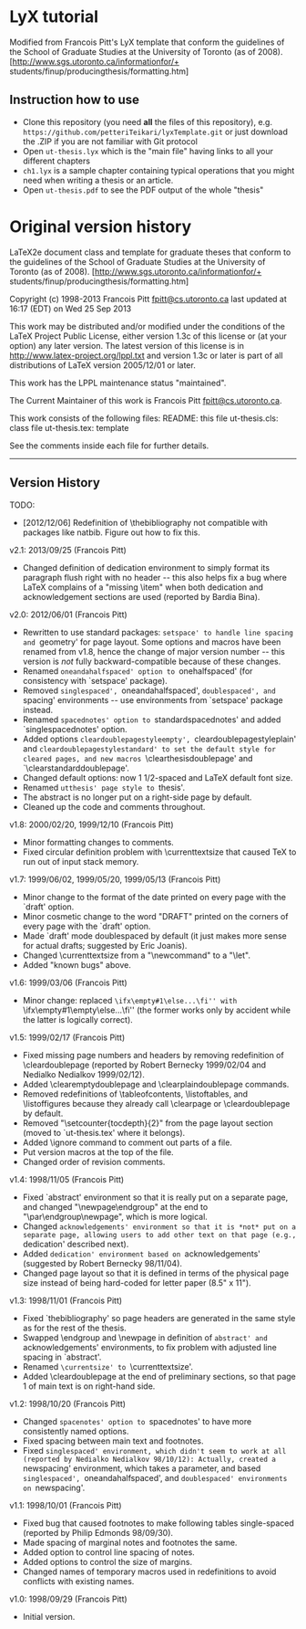 # LyX tutorial 

Modified from Francois Pitt's LyX template that conform the guidelines of the School of Graduate Studies at the University of
Toronto (as of 2008).  [http://www.sgs.utoronto.ca/informationfor/+
students/finup/producingthesis/formatting.htm]

## Instruction how to use

* Clone this repository (you need **all** the files of this repository), e.g. `https://github.com/petteriTeikari/lyxTemplate.git` or just download the .ZIP if you are not familiar with Git protocol
* Open `ut-thesis.lyx` which is the "main file" having links to all your different chapters
* `ch1.lyx` is a sample chapter containing typical operations that you might need when writing a thesis or an article.
* Open `ut-thesis.pdf` to see the PDF output of the whole "thesis"

# Original version history

LaTeX2e document class and template for graduate theses that conform to
the guidelines of the School of Graduate Studies at the University of
Toronto (as of 2008).  [http://www.sgs.utoronto.ca/informationfor/+
students/finup/producingthesis/formatting.htm]

Copyright (c) 1998-2013 Francois Pitt <fpitt@cs.utoronto.ca>
last updated at 16:17 (EDT) on Wed 25 Sep 2013

This work may be distributed and/or modified under the conditions of
the LaTeX Project Public License, either version 1.3c of this license
or (at your option) any later version.
The latest version of this license is in
    http://www.latex-project.org/lppl.txt
and version 1.3c or later is part of all distributions of LaTeX
version 2005/12/01 or later.

This work has the LPPL maintenance status "maintained".

The Current Maintainer of this work is
Francois Pitt <fpitt@cs.utoronto.ca>.

This work consists of the following files:
  README:        this file
  ut-thesis.cls: class file
  ut-thesis.tex: template

See the comments inside each file for further details.

---------------
Version History
---------------

TODO:
- [2012/12/06] Redefinition of \thebibliography not compatible with
  packages like natbib. Figure out how to fix this.

v2.1: 2013/09/25 (Francois Pitt)
- Changed definition of dedication environment to simply format its
  paragraph flush right with no header -- this also helps fix a bug
  where LaTeX complains of a "missing \item" when both dedication and
  acknowledgement sections are used (reported by Bardia Bina).

v2.0: 2012/06/01 (Francois Pitt)
- Rewritten to use standard packages: `setspace' to handle line spacing
  and `geometry' for page layout.  Some options and macros have been
  renamed from v1.8, hence the change of major version number -- this
  version is _not_ fully backward-compatible because of these changes.
- Renamed `oneandahalfspaced' option to `onehalfspaced' (for consistency
  with `setspace' package).
- Removed `singlespaced', `oneandahalfspaced', `doublespaced', and
  `spacing' environments -- use environments from `setspace' package
  instead.
- Renamed `spacednotes' option to `standardspacednotes' and added
  `singlespacednotes' option.
- Added options `cleardoublepagestyleempty', `cleardoublepagestyleplain'
  and `cleardoublepagestylestandard' to set the default style for
  cleared pages, and new macros `\clearthesisdoublepage' and
  `\clearstandarddoublepage'.
- Changed default options: now 1 1/2-spaced and LaTeX default font size.
- Renamed `utthesis' page style to `thesis'.
- The abstract is no longer put on a right-side page by default.
- Cleaned up the code and comments throughout.

v1.8: 2000/02/20, 1999/12/10 (Francois Pitt)
- Minor formatting changes to comments.
- Fixed circular definition problem with \currenttextsize that caused
  TeX to run out of input stack memory.

v1.7: 1999/06/02, 1999/05/20, 1999/05/13 (Francois Pitt)
- Minor change to the format of the date printed on every page with the
  `draft' option.
- Minor cosmetic change to the word "DRAFT" printed on the corners of
  every page with the `draft' option.
- Made `draft' mode doublespaced by default (it just makes more sense
  for actual drafts; suggested by Eric Joanis).
- Changed \currenttextsize from a "\newcommand" to a "\let".
- Added "known bugs" above.

v1.6: 1999/03/06 (Francois Pitt)
- Minor change: replaced ``\ifx\empty#1\else...\fi'' with
  ``\ifx\empty#1\empty\else...\fi'' (the former works only by accident
  while the latter is logically correct).

v1.5: 1999/02/17 (Francois Pitt)
- Fixed missing page numbers and headers by removing redefinition of
  \cleardoublepage (reported by Robert Bernecky 1999/02/04 and Nedialko
  Nedialkov 1999/02/12).
- Added \clearemptydoublepage and \clearplaindoublepage commands.
- Removed redefinitions of \tableofcontents, \listoftables, and
  \listoffigures because they already call \clearpage or
  \cleardoublepage by default.
- Removed "\setcounter{tocdepth}{2}" from the page layout section (moved
  to `ut-thesis.tex' where it belongs).
- Added \ignore command to comment out parts of a file.
- Put version macros at the top of the file.
- Changed order of revision comments.

v1.4: 1998/11/05 (Francois Pitt)
- Fixed `abstract' environment so that it is really put on a separate
  page, and changed "\newpage\endgroup" at the end to
  "\par\endgroup\newpage", which is more logical.
- Changed `acknowledgements' environment so that it is *not* put on a
  separate page, allowing users to add other text on that page (e.g.,
  `dedication' described next).
- Added `dedication' environment based on `acknowledgements'
  (suggested by Robert Bernecky 98/11/04).
- Changed page layout so that it is defined in terms of the physical
  page size instead of being hard-coded for letter paper (8.5" x 11").

v1.3: 1998/11/01 (Francois Pitt)
- Fixed `thebibliography' so page headers are generated in the same
  style as for the rest of the thesis.
- Swapped \endgroup and \newpage in definition of `abstract' and
  `acknowledgements' environments, to fix problem with adjusted line
  spacing in `abstract'.
- Renamed `\currentsize' to `\currenttextsize'.
- Added \cleardoublepage at the end of preliminary sections, so that
  page 1 of main text is on right-hand side.

v1.2: 1998/10/20 (Francois Pitt)
- Changed `spacenotes' option to `spacednotes' to have more consistently
  named options.
- Fixed spacing between main text and footnotes.
- Fixed `singlespaced' environment, which didn't seem to work at all
  (reported by Nedialko Nedialkov 98/10/12): Actually, created a
  `newspacing' environment, which takes a parameter, and based
  `singlespaced', `oneandahalfspaced', and `doublespaced' environments
  on `newspacing'.

v1.1: 1998/10/01 (Francois Pitt)
- Fixed bug that caused footnotes to make following tables single-spaced
  (reported by Philip Edmonds 98/09/30).
- Made spacing of marginal notes and footnotes the same.
- Added option to control line spacing of notes.
- Added options to control the size of margins.
- Changed names of temporary macros used in redefinitions to avoid
  conflicts with existing names.

v1.0: 1998/09/29 (Francois Pitt)
- Initial version.
